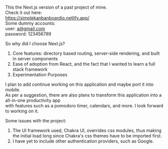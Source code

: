 This the Next.js version of a past project of mine. \
Check it out here: \
https://simplekanbanboardio.netlify.app/ \
Some dummy accounts: \
user: a@gmail.com \
password: 123456789 

So why did I choose Next.js? 
1. Core features: directory based routing, server-side rendering, and built in server components 
2. Ease of adoption from React, and the fact that I wanted to learn a full stack framework 
3. Experimentation Purposes 

I plan to add continue working on this application and maybe port it into mobile. \
As per a suggestion, there are also plans to transform this application into a all-in-one productivity app \
with features such as a pomodoro timer, calendars, and more. I look forward to working on it.

Some issues with the project: 
1. The UI framework used, Chakra UI, overrides css modules, thus making the initial load long since Chakra's css themes have to be imported first.
2. I have yet to include other authentication providers, such as Google.
